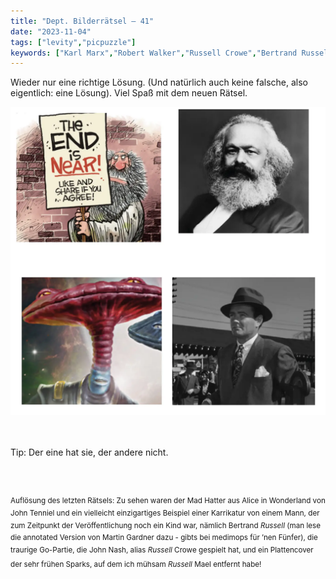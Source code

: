 ```yaml
---
title: "Dept. Bilderrätsel – 41"
date: "2023-11-04"
tags: ["levity","picpuzzle"]
keywords: ["Karl Marx","Robert Walker","Russell Crowe","Bertrand Russell","Russell Mael","Jane Russell"]
---
```

Wieder nur eine richtige Lösung. (Und natürlich auch keine falsche, also eigentlich: eine Lösung).
Viel Spaß mit dem neuen Rätsel.
<br/>

<img  src="/assets/img/picpuzzle41.webp" alt="Bilderrätsel41">

<br/>
<br/>
<br/>

Tip: Der eine hat sie, der andere nicht.

<br/>
<br/>

<sup>Auflösung des letzten Rätsels: Zu sehen waren der Mad Hatter aus Alice in Wonderland von John Tenniel und ein vielleicht einzigartiges Beispiel einer Karrikatur von einem Mann, der zum Zeitpunkt der Veröffentlichung noch ein Kind war, nämlich Bertrand <i>Russell</i> (man lese die annotated Version von Martin Gardner dazu - gibts bei medimops für ’nen Fünfer), die traurige Go-Partie, die John Nash, alias <i>Russell</i> Crowe gespielt hat, und ein Plattencover der sehr frühen Sparks, auf dem ich mühsam <i>Russell</i> Mael entfernt habe!
<sup>